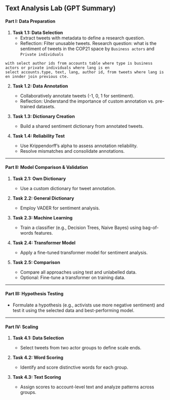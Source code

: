 ## Text Analysis Lab (GPT Summary)

#### **Part I: Data Preparation**
1. **Task 1.1: Data Selection**
   - Extract tweets with metadata to define a research question.
   - Reflection: Filter unusable tweets.
Research question: what is the sentiment of tweets in the COP21 space by `Business actors` and `Private individuals`
```psuedo
with select author ids from accounts table where type is business actors or private individuals where lang is en
select accounts.type, text, lang, author id, from tweets where lang is en innder join previous cte.
```

2. **Task 1.2: Data Annotation**
   - Collaboratively annotate tweets (-1, 0, 1 for sentiment).
   - Reflection: Understand the importance of custom annotation vs. pre-trained datasets.

3. **Task 1.3: Dictionary Creation**
   - Build a shared sentiment dictionary from annotated tweets.

4. **Task 1.4: Reliability Test**
   - Use Krippendorff’s alpha to assess annotation reliability.
   - Resolve mismatches and consolidate annotations.

---

#### **Part II: Model Comparison & Validation**
1. **Task 2.1: Own Dictionary**
   - Use a custom dictionary for tweet annotation.

2. **Task 2.2: General Dictionary**
   - Employ VADER for sentiment analysis.

3. **Task 2.3: Machine Learning**
   - Train a classifier (e.g., Decision Trees, Naive Bayes) using bag-of-words features.

4. **Task 2.4: Transformer Model**
   - Apply a fine-tuned transformer model for sentiment analysis.

5. **Task 2.5: Comparison**
   - Compare all approaches using test and unlabelled data.
   - Optional: Fine-tune a transformer on training data.

---

#### **Part III: Hypothesis Testing**
- Formulate a hypothesis (e.g., activists use more negative sentiment) and test it using the selected data and best-performing model.

---

#### **Part IV: Scaling**
1. **Task 4.1: Data Selection**
   - Select tweets from two actor groups to define scale ends.

2. **Task 4.2: Word Scoring**
   - Identify and score distinctive words for each group.

3. **Task 4.3: Text Scoring**
   - Assign scores to account-level text and analyze patterns across groups.

